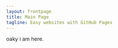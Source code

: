 ```yaml
---
layout: frontpage
title: Main Page
tagline: Easy websites with GitHub Pages
---
```



oaky i am here.
